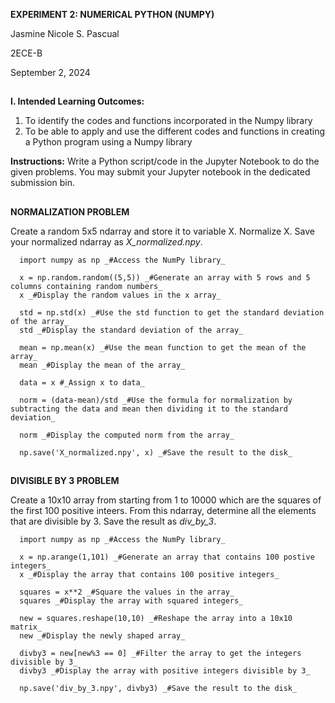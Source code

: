 **EXPERIMENT 2: NUMERICAL PYTHON (NUMPY)**

Jasmine Nicole S. Pascual

2ECE-B

September 2, 2024
##
**I. Intended Learning Outcomes:**
1. To identify the codes and functions incorporated in the Numpy library
2. To be able to apply and use the different codes and functions in creating a Python program using a Numpy library

**Instructions:**
Write a Python script/code in the Jupyter Notebook to do the given problems. You may submit your Jupyter notebook in the dedicated submission bin.
##
**NORMALIZATION PROBLEM**

Create a random 5x5 ndarray and store it to variable X. Normalize X. Save your normalized ndarray as _X_normalized.npy_.

      import numpy as np _#Access the NumPy library_
      
      x = np.random.random((5,5)) _#Generate an array with 5 rows and 5 columns containing random numbers_
      x _#Display the random values in the x array_
      
      std = np.std(x) _#Use the std function to get the standard deviation of the array_
      std _#Display the standard deviation of the array_
      
      mean = np.mean(x) _#Use the mean function to get the mean of the array_
      mean _#Display the mean of the array_
      
      data = x #_Assign x to data_
      
      norm = (data-mean)/std _#Use the formula for normalization by subtracting the data and mean then dividing it to the standard deviation_
      
      norm _#Display the computed norm from the array_
      
      np.save('X_normalized.npy', x) _#Save the result to the disk_

##
**DIVISIBLE BY 3 PROBLEM**

Create a 10x10 array from starting from 1 to 10000 which are the squares of the first 100 positive inteers. From this ndarray, determine all the elements that are divisible by 3. Save the result as _div_by_3_.

      import numpy as np _#Access the NumPy library_
      
      x = np.arange(1,101) _#Generate an array that contains 100 postive integers_
      x _#Display the array that contains 100 positive integers_
      
      squares = x**2 _#Square the values in the array_
      squares _#Display the array with squared integers_
      
      new = squares.reshape(10,10) _#Reshape the array into a 10x10 matrix_
      new _#Display the newly shaped array_
      
      divby3 = new[new%3 == 0] _#Filter the array to get the integers divisible by 3_
      divby3 _#Display the array with positive integers divisible by 3_
      
      np.save('div_by_3.npy', divby3) _#Save the result to the disk_

